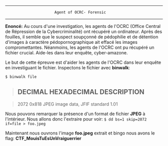 ﻿* * * * *
                          Agent of OCRC- Forensic
 * * * * *

**Enoncé:** Au cours d'une investigation, les agents de l'OCRC (Office Central de Répression de la Cybercriminalité) ont récupéré un ordinateur. Après des fouilles, il semble que le suspect soupçonné de pédophilie et de détention d'images à caractère pédopornographique ait effacé les images compromettantes. Néanmoins, les agents de l'OCRC ont pu récupéré un fichier crucial. Aide-les dans leur enquête, cyber-amazone.

Le but de cette épreuve est d'aider les agents de l'OCRC dans leur enquête en investiguant le fichier. Inspectons le fichier avec **binwalk**:

`$ binwalk file`

>DECIMAL   HEXADECIMAL  DESCRIPTION
>-------------------------------

>2072 0x818 JPEG image data, JFIF standard 1.01

Nous pouvons remarquer la présence d'un format de fichier **JPEG** à l'intérieur. Nous allons donc l'extraire pour voir:
`$ dd bs=1 skip=2072 if=file > foo.jpeg`

Maintenant nous ouvrons l'image **foo.jpeg** extrait et bingo nous avons le flag: **CTF_MouisTuEsUnVraiguerrier**


